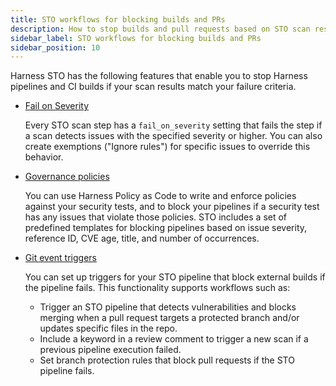 ```yaml
---
title: STO workflows for blocking builds and PRs
description: How to stop builds and pull requests based on STO scan results.
sidebar_label: STO workflows for blocking builds and PRs
sidebar_position: 10
---
```


Harness STO has the following features that enable you to stop Harness pipelines and CI builds if your scan results match your failure criteria.

- [Fail on Severity](/docs/security-testing-orchestration/exemptions/exemption-workflows)

  Every STO scan step has a `fail_on_severity` setting that fails the step if a scan detects issues with the specified severity or higher. You can also create exemptions ("Ignore rules") for specific issues to override this behavior.

- [Governance policies](/docs/security-testing-orchestration/policies/create-opa-policies)

   You can use Harness Policy as Code to write and enforce policies against your security tests, and to block your pipelines if a security test has any issues that violate those policies. STO includes a set of predefined templates for blocking pipelines based on issue severity, reference ID, CVE age, title, and number of occurrences.

- [Git event triggers](/docs/security-testing-orchestration/use-sto/stop-builds-based-on-scan-results/trigger-sto-scans-to-block-prs-with-vulnerabilities) 

   You can set up triggers for your STO pipeline that block external builds if the pipeline fails. This functionality supports workflows such as:

   - Trigger an STO pipeline that detects vulnerabilities and blocks merging when a pull request targets a protected branch and/or updates specific files in the repo.
   - Include a keyword in a review comment to trigger a new scan if a previous pipeline execution failed.
   - Set branch protection rules that block pull requests if the STO pipeline fails.
